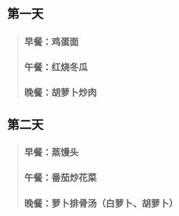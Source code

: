 # 第一天
> ## 早餐：鸡蛋面
> ## 午餐：红烧冬瓜
> ## 晚餐：胡萝卜炒肉

# 第二天
> ## 早餐：蒸馒头
> ## 午餐：番茄炒花菜
> ## 晚餐：萝卜排骨汤（白萝卜、胡萝卜）